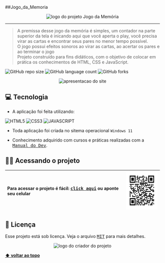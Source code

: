 ##Jogo_da_Memoria

<p align="center">
  <img witdh="800" height="200" src="https://user-images.githubusercontent.com/65673565/194942025-16749fdf-5323-48f6-a937-f684e4c72aeb.svg" alt="logo do projeto Jogo da Memória">
 </p>


-------
> A premissa desse jogo da memória é simples, um contador na parte superior da tela é inicando aqui que você aperta o play, você precisa virar as cartas e encontrar seus pares no menor tempo possível.<br>
> O jogo possui efeitos sonoros ao virar as cartas, ao acertar os pares e ao terminar o jogo  <br>
> Projeto construído para fins didáticos, com o objetivo de colocar em prática os conhecimentos de HTML, CSS e JavaScript.

![GitHub repo size](https://img.shields.io/github/repo-size/vandersann/Jogo_da_Memoria?style=for-the-badge)
![GitHub language count](https://img.shields.io/github/languages/count/vandersann/Jogo_da_Memoria?style=for-the-badge)
![GitHub forks](https://img.shields.io/github/forks/iuricode/Jogo_da_Memoria?style=for-the-badge)

<p align="center">
<img  width="800" src="/img/apresentacao/apresentacao.gif" alt="apresentacao do site">
</p>

## 💻 Tecnologia

* A aplicação foi feita utilizando:

![HTML5](https://img.shields.io/badge/HTML5-E34F26?style=for-the-badge&logo=html5&logoColor=white)
![CSS3](https://img.shields.io/badge/CSS3-1572B6?style=for-the-badge&logo=css3&logoColor=white)
![JAVASCRIPT](https://img.shields.io/badge/JavaScript-323330?style=for-the-badge&logo=javascript&logoColor=yellow)

* Toda aplicação foi criada no sitema operacional `Windows 11`

* Conhecimento adquirido com cursos e práticas realizadas com a <a href="https://www.youtube.com/watch?v=NV88N1r2Qkg&t=7s" target="_blank"><kbd>Manual do Dev</kbd></a>.

## :man_technologist: Acessando o projeto

Para acessar o projeto é fácil: <a href="https://vandersann.github.io/Jogo_da_Memoria/" target="_blank"><kbd>click aqui</kbd></a> ou aponte seu celular | <img src="/img/apresentacao/qr.png" height="125" width="125" alt="apresentacao do site">
:--------- | :---------

## 📝 Licença

Esse projeto está sob licença. Veja o arquivo <kbd>[MIT](Mit.md)</kbd> para mais detalhes.

<p align="center">
  <img witdh="300" src="https://user-images.githubusercontent.com/65673565/190916838-46057236-9d6e-4e75-b919-d24f673caec7.svg" alt="logo do criador do projeto")
 </p>
  
  **[⬆ voltar ao topo](#Jogo_da_Memoria)**
